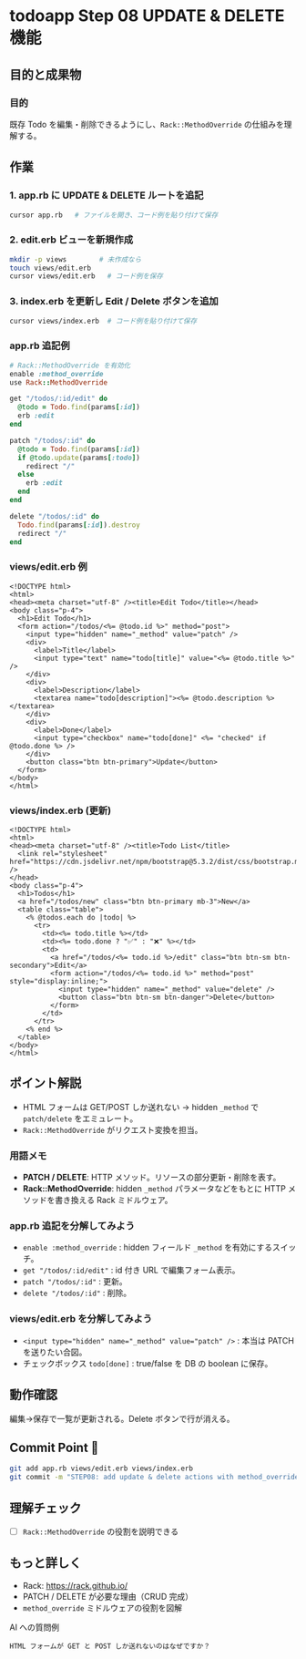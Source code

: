 # todoapp Step 08 UPDATE & DELETE 機能

## 目的と成果物

### 目的
既存 Todo を編集・削除できるようにし、`Rack::MethodOverride` の仕組みを理解する。

## 作業

### 1. app.rb に UPDATE & DELETE ルートを追記
```bash
cursor app.rb   # ファイルを開き、コード例を貼り付けて保存
```

### 2. edit.erb ビューを新規作成
```bash
mkdir -p views        # 未作成なら
touch views/edit.erb
cursor views/edit.erb   # コード例を保存
```

### 3. index.erb を更新し Edit / Delete ボタンを追加
```bash
cursor views/index.erb  # コード例を貼り付けて保存
```

### app.rb 追記例
```ruby
# Rack::MethodOverride を有効化
enable :method_override
use Rack::MethodOverride

get "/todos/:id/edit" do
  @todo = Todo.find(params[:id])
  erb :edit
end

patch "/todos/:id" do
  @todo = Todo.find(params[:id])
  if @todo.update(params[:todo])
    redirect "/"
  else
    erb :edit
  end
end

delete "/todos/:id" do
  Todo.find(params[:id]).destroy
  redirect "/"
end
```

### views/edit.erb 例
```erb
<!DOCTYPE html>
<html>
<head><meta charset="utf-8" /><title>Edit Todo</title></head>
<body class="p-4">
  <h1>Edit Todo</h1>
  <form action="/todos/<%= @todo.id %>" method="post">
    <input type="hidden" name="_method" value="patch" />
    <div>
      <label>Title</label>
      <input type="text" name="todo[title]" value="<%= @todo.title %>" />
    </div>
    <div>
      <label>Description</label>
      <textarea name="todo[description]"><%= @todo.description %></textarea>
    </div>
    <div>
      <label>Done</label>
      <input type="checkbox" name="todo[done]" <%= "checked" if @todo.done %> />
    </div>
    <button class="btn btn-primary">Update</button>
  </form>
</body>
</html>
```

### views/index.erb (更新)
```erb
<!DOCTYPE html>
<html>
<head><meta charset="utf-8" /><title>Todo List</title>
  <link rel="stylesheet" href="https://cdn.jsdelivr.net/npm/bootstrap@5.3.2/dist/css/bootstrap.min.css" />
</head>
<body class="p-4">
  <h1>Todos</h1>
  <a href="/todos/new" class="btn btn-primary mb-3">New</a>
  <table class="table">
    <% @todos.each do |todo| %>
      <tr>
        <td><%= todo.title %></td>
        <td><%= todo.done ? "✅" : "❌" %></td>
        <td>
          <a href="/todos/<%= todo.id %>/edit" class="btn btn-sm btn-secondary">Edit</a>
          <form action="/todos/<%= todo.id %>" method="post" style="display:inline;">
            <input type="hidden" name="_method" value="delete" />
            <button class="btn btn-sm btn-danger">Delete</button>
          </form>
        </td>
      </tr>
    <% end %>
  </table>
</body>
</html>
```

## ポイント解説
- HTML フォームは GET/POST しか送れない → hidden `_method` で `patch/delete` をエミュレート。
- `Rack::MethodOverride` がリクエスト変換を担当。

### 用語メモ
- **PATCH / DELETE**: HTTP メソッド。リソースの部分更新・削除を表す。
- **Rack::MethodOverride**: hidden `_method` パラメータなどをもとに HTTP メソッドを書き換える Rack ミドルウェア。

### app.rb 追記を分解してみよう
- `enable :method_override` : hidden フィールド `_method` を有効にするスイッチ。
- `get "/todos/:id/edit"` : id 付き URL で編集フォーム表示。
- `patch "/todos/:id"` : 更新。
- `delete "/todos/:id"` : 削除。

### views/edit.erb を分解してみよう
- `<input type="hidden" name="_method" value="patch" />` : 本当は PATCH を送りたい合図。
- チェックボックス `todo[done]` : true/false を DB の boolean に保存。 


## 動作確認
編集→保存で一覧が更新される。Delete ボタンで行が消える。

## Commit Point 🚩
```bash
git add app.rb views/edit.erb views/index.erb
git commit -m "STEP08: add update & delete actions with method_override"
```

## 理解チェック
- [ ] `Rack::MethodOverride` の役割を説明できる

## もっと詳しく

- Rack: https://rack.github.io/
- PATCH / DELETE が必要な理由（CRUD 完成）
- `method_override` ミドルウェアの役割を図解

AI への質問例
```
HTML フォームが GET と POST しか送れないのはなぜですか？
```